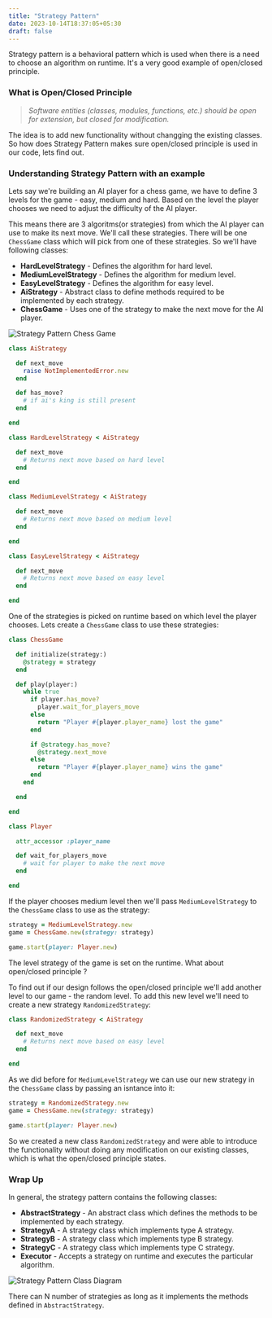 ```yaml
---
title: "Strategy Pattern"
date: 2023-10-14T18:37:05+05:30
draft: false
---
```


Strategy pattern is a behavioral pattern which is used when there is a need to choose an algorithm on runtime. It's a very good example of open/closed principle.

### What is Open/Closed Principle

> *Software entities (classes, modules, functions, etc.) should be open for extension, but closed for modification.*

The idea is to add new functionality without changging the existing classes. So how does Strategy Pattern makes sure open/closed principle is used in our code, lets find out.

### Understanding Strategy Pattern with an example

Lets say we're building an AI player for a chess game, we have to define 3 levels for the game - easy, medium and hard. Based on the level the player chooses we need to adjust the difficulty of the AI player.

This means there are 3 algoritms(or strategies) from which the AI player can use to make its next move. We'll call these strategies. There will be one `ChessGame` class which will pick from one of these strategies. So we'll have following classes:

- **HardLevelStrategy** - Defines the algorithm for hard level.
- **MediumLevelStrategy** - Defines the algorithm for medium level.
- **EasyLevelStrategy** - Defines the algorithm for easy level.
- **AiStrategy** - Abstract class to define methods required to be implemented by each strategy.
- **ChessGame** - Uses one of the strategy to make the next move for the AI player.

![Strategy Pattern Chess Game](/design-patterns/strategy-pattern/strategy-pattern-chess-game.png)

```ruby
class AiStrategy

  def next_move
    raise NotImplementedError.new
  end

  def has_move?
    # if ai's king is still present
  end

end

class HardLevelStrategy < AiStrategy

  def next_move
    # Returns next move based on hard level
  end

end

class MediumLevelStrategy < AiStrategy

  def next_move
    # Returns next move based on medium level
  end

end

class EasyLevelStrategy < AiStrategy

  def next_move
    # Returns next move based on easy level
  end

end
```

One of the strategies is picked on runtime based on which level the player chooses. Lets create a `ChessGame` class to use these strategies:

```ruby
class ChessGame

  def initialize(strategy:)
    @strategy = strategy
  end

  def play(player:)
    while true
      if player.has_move?
        player.wait_for_players_move
      else
        return "Player #{player.player_name} lost the game"
      end

      if @strategy.has_move?
        @strategy.next_move
      else
        return "Player #{player.player_name} wins the game"
      end
    end

  end

end

class Player

  attr_accessor :player_name

  def wait_for_players_move
    # wait for player to make the next move
  end

end
```

If the player chooses medium level then we'll pass `MediumLevelStrategy` to the `ChessGame` class to use as the strategy:

```ruby
strategy = MediumLevelStrategy.new
game = ChessGame.new(strategy: strategy)

game.start(player: Player.new)
```

The level strategy of the game is set on the runtime. What about open/closed principle ?

To find out if our design follows the open/closed principle we'll add another level to our game - the random level. To add this new level we'll need to create a new strategy `RandomizedStrategy`:

```ruby
class RandomizedStrategy < AiStrategy

  def next_move
    # Returns next move based on easy level
  end

end
```

As we did before for `MediumLevelStrategy` we can use our new strategy in the `ChessGame` class by passing an isntance into it:

```ruby
strategy = RandomizedStrategy.new
game = ChessGame.new(strategy: strategy)

game.start(player: Player.new)
```

So we created a new class `RandomizedStrategy` and were able to introduce the functionality without doing any modification on our existing classes, which is what the open/closed principle states.

### Wrap Up

In general, the strategy pattern contains the following classes:

- **AbstractStrategy** - An abstract class which defines the methods to be implemented by each strategy.
- **StrategyA** - A strategy class which implements type A strategy.
- **StrategyB** - A strategy class which implements type B strategy.
- **StrategyC** - A strategy class which implements type C strategy.
- **Executor** - Accepts a strategy on runtime and executes the particular algorithm.

![Strategy Pattern Class Diagram](/design-patterns/strategy-pattern/strategy-pattern-class-diagram.png)

There can N number of strategies as long as it implements the methods defined in `AbstractStrategy`.
